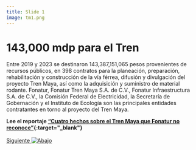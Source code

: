 ```yaml
---
title: Slide 1
image: tm1.png
---
```


# 143,000 mdp para el Tren

Entre 2019 y 2023 se destinaron 143,387,151,065 pesos provenientes de recursos públicos, en 398 contratos para la planeación, preparación, rehabilitación y construcción de la vía férrea, difusión y divulgación del proyecto Tren Maya, así como la adquisición y suministro de material rodante.
Fonatur, Fonatur Tren Maya S.A. de C.V., Fonatur Infraestructura S.A. de C.V., la Comisión Federal de Electricidad, la Secretaría de Gobernación y el Instituto de Ecología son las principales entidades contratantes en torno al proyecto del Tren Maya.

**Lee el reportaje [“Cuatro hechos sobre el Tren Maya que Fonatur no reconoce”](https://poderlatam.org/2020/12/cuatro-hechos-sobre-el-tren-maya-que-fonatur-o-reconoce/){:target="_blank"}**
<br>
<br>
<a class="moveSectionDown" href="#">Siguiente <img class="down-arrow" src="{{ site.baseurl }}/assets/img/arrow-down-solid.svg" alt="Abajo"></a>
